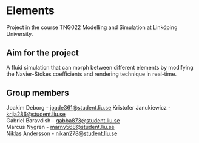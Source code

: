 Elements
================================

Project in the course TNG022 Modelling and Simulation at Linköping University.

Aim for the project
-------------------------
A fluid simulation that can morph between different elements by modifying the Navier-Stokes coefficients and rendering technique in real-time. 

Group members
-------------------------
Joakim Deborg - joade361@student.liu.se
Kristofer Janukiewicz - krija286@student.liu.se<br />
Gabriel Baravdish - gabba873@student.liu.se<br />
Marcus Nygren - marny568@student.liu.se<br />
Niklas Andersson - nikan278@student.liu.se<br />